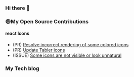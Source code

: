 ### Hi there 👋

### 😄My Open Source Contributions

#### react Icons
- (PR) [Resolve incorrect rendering of some colored icons](https://github.com/react-icons/react-icons/pull/830)
- (PR) [Update Tabler icons](https://github.com/react-icons/react-icons/pull/811)
- (ISSUE) [Some icons are not visible or look unnatural](https://github.com/react-icons/react-icons/issues/827)

### My Tech blog

<!--
**kimtaejin3/kimtaejin3** is a ✨ _special_ ✨ repository because its `README.md` (this file) appears on your GitHub profile.

Here are some ideas to get you started:

- 🔭 I’m currently working on ...
- 🌱 I’m currently learning ...
- 👯 I’m looking to collaborate on ...
- 🤔 I’m looking for help with ...
- 💬 Ask me about ...
- 📫 How to reach me: ...
- 😄 Pronouns: ...
- ⚡ Fun fact: ...
-->
